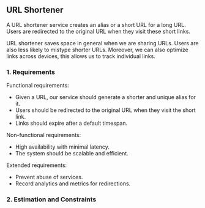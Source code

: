 ## URL Shortener
A URL shortener service creates an alias or a short URL for a long URL. Users are redirected to the original URL when they visit these short links.

URL shortener saves space in general when we are sharing URLs. Users are also less likely to mistype shorter URLs. Moreover, we can also optimize links across devices, this allows us to track individual links.

### 1. Requirements
Functional requirements:
* Given a URL, our service should generate a shorter and unique alias for it.
* Users should be redirected to the original URL when they visit the short link.
* Links should expire after a default timespan.

Non-functional requirements:
* High availability with minimal latency.
* The system should be scalable and efficient.

Extended requirements:
* Prevent abuse of services.
* Record analytics and metrics for redirections.

### 2. Estimation and Constraints






